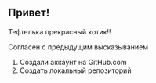 ## Привет!



Тефтелька прекрасный котик!!

Согласен с предыдущим высказыванием
1. Создали аккаунт на GitHub.com
2. Создать локальный репозиторий
